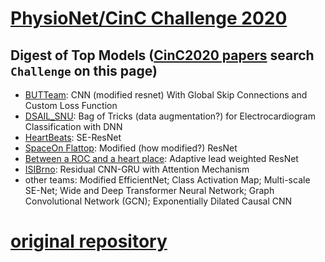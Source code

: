# [PhysioNet/CinC Challenge 2020](https://physionetchallenges.github.io/2020/)

## Digest of Top Models ([CinC2020 papers](https://www.cinc.org/archives/2020/) search `Challenge` on this page)
- [BUTTeam](http://www.cinc.org/archives/2020/pdf/CinC2020-189.pdf):  CNN (modified resnet) With Global Skip Connections and Custom Loss Function
- [DSAIL_SNU](http://www.cinc.org/archives/2020/pdf/CinC2020-328.pdf):  Bag of Tricks (data augmentation?) for Electrocardiogram Classification with DNN
- [HeartBeats](http://www.cinc.org/archives/2020/pdf/CinC2020-281.pdf):  SE-ResNet
- [SpaceOn Flattop](http://www.cinc.org/archives/2020/pdf/CinC2020-007.pdf):  Modified (how modified?) ResNet
- [Between a ROC and a heart place](http://www.cinc.org/archives/2020/pdf/CinC2020-112.pdf):  Adaptive lead weighted ResNet
- [ISIBrno](http://www.cinc.org/archives/2020/pdf/CinC2020-032.pdf):  Residual CNN-GRU with Attention Mechanism
- other teams:  Modified EfficientNet; Class Activation Map; Multi-scale SE-Net; Wide and Deep Transformer Neural Network; Graph Convolutional Network (GCN); Exponentially Dilated Causal CNN

# [original repository](https://github.com/wenh06/cinc2020)
